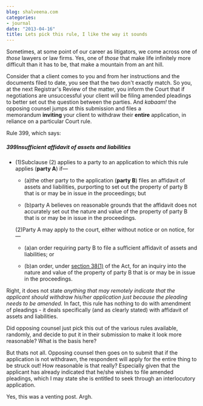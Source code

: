 ```yaml
---
blog: shalveena.com
categories:
- journal
date: "2013-04-16"
title: Lets pick this rule, I like the way it sounds
---
```


Sometimes, at some point of our career as litigators, we come across one of _those_ lawyers or law firms. Yes, one of _those_ that make life infinitely more difficult than it has to be, that make a mountain from an ant hill.

Consider that a client comes to you and from her instructions and the documents filed to date, you see that the two don't exactly match. So you, at the next Registrar's Review of the matter, you inform the Court that if negotiations are unsuccessful your client will be filing amended pleadings to better set out the question between the parties. And _kabaam!_ the opposing counsel jumps at this submission and files a memorandum **inviting** your client to withdraw their **entire** application, in reliance on a particular Court rule.

Rule 399, which says:

##### 399Insufficient affidavit of assets and liabilities

- (1)Subclause (2) applies to a party to an application to which this rule applies (**party A**) if—
    
    - (a)the other party to the application (**party B**) files an affidavit of assets and liabilities, purporting to set out the property of party B that is or may be in issue in the proceedings; but
        
    
    - (b)party A believes on reasonable grounds that the affidavit does not accurately set out the nature and value of the property of party B that is or may be in issue in the proceedings.
        
    
    (2)Party A may apply to the court, either without notice or on notice, for—
    
    - (a)an order requiring party B to file a sufficient affidavit of assets and liabilities; or
        
    
    - (b)an order, under [section 38(1)](http://www.legislation.govt.nz/regulation/public/2002/0261/latest/link.aspx?id=DLM441688) of the Act, for an inquiry into the nature and value of the property of party B that is or may be in issue in the proceedings.
        
    

Right, it does not state _anything that may remotely indicate that the applicant should withdraw his/her application just because the pleading needs to be amended._ In fact, this rule has nothing to do with amendment of pleadings - it deals specifically (and as clearly stated) with affidavit of assets and liabilities.

Did opposing counsel just pick this out of the various rules available, randomly, and decide to put it in their submission to make it look more reasonable? What is the basis here?

But thats not all. Opposing counsel then goes on to submit that if the application is not withdrawn, the respondent will apply for the entire thing to be struck out! How reasonable is that really? Especially given that the applicant has already indicated that he/she wishes to file amended pleadings, which I may state she is entitled to seek through an interlocutory application.

Yes, this was a venting post. Argh.
